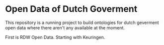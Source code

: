 # Open Data of Dutch Goverment #  

This repository is a running project to build ontologies for dutch geverment open data where there aren't any available at the moment.  

First is RDW Open Data. Starting with Keuringen.

